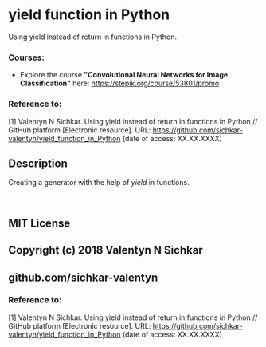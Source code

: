 # yield function in Python
Using yield instead of return in functions in Python.

### Courses:
* Explore the course **"Convolutional Neural Networks for Image Classification"** here: https://stepik.org/course/53801/promo

### Reference to:
[1] Valentyn N Sichkar. Using yield instead of return in functions in Python // GitHub platform [Electronic resource]. URL: https://github.com/sichkar-valentyn/yield_function_in_Python (date of access: XX.XX.XXXX)

## Description
Creating a generator with the help of _yield_ in functions.

<br/>

## MIT License
## Copyright (c) 2018 Valentyn N Sichkar
## github.com/sichkar-valentyn
### Reference to:
[1] Valentyn N Sichkar. Using yield instead of return in functions in Python // GitHub platform [Electronic resource]. URL: https://github.com/sichkar-valentyn/yield_function_in_Python (date of access: XX.XX.XXXX)
